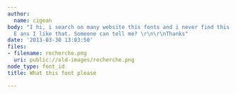 ```yaml
---
author:
  name: cigean
body: "I hi, i search on many website this fonts and i never find this font whit lettre
  E ans I like that. Someone can tell me? \r\n\r\nThanks"
date: '2013-03-30 13:03:50'
files:
- filename: recherche.png
  uri: public://old-images/recherche.png
node_type: font_id
title: What this font please

---
```

